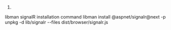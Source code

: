 1)
libman signalR installation command
libman install @aspnet/signalr@next -p unpkg -d lib/signalr --files dist/browser/signalr.js